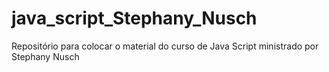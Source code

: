 # java_script_Stephany_Nusch
Repositório para colocar o material do curso de Java Script ministrado por Stephany Nusch
